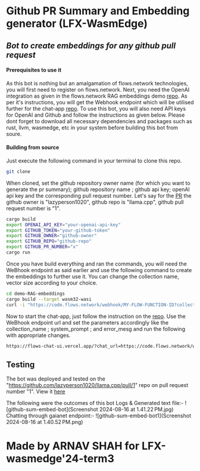 # Github PR Summary and Embedding generator (LFX-WasmEdge)
## _Bot to create embeddings for any github pull request_

#### Prerequisites to use it
 As this bot is nothing but an amalgamation of flows.network technologies, you will first need to register on flows.network. Next, you need the OpenAI integration as given in the flows.network RAG embeddings demo [repo](https://github.com/flows-network/demo-RAG-embeddings). As per it's instructions, you will get the Webhook endpoint which will be utilised further for the chat-app [repo](https://github.com/flows-network/demo-RAG-chatbot-web). To use this bot, you will also need API keys for OpenAI and Github and follow the instructions as given below. Please dont forget to download all necessary dependencies and packages such as rust, llvm, wasmedge, etc in your system before building this bot from soure.
#### Building from source
 Just execute the following command in your terminal to clone this repo.
```sh
git clone 
```
When cloned, set the github repository owner name (for which you want to generate the pr summary); github repository name ; github api key; openAI api key and the corresponding pull request number. Let's say for the [PR](https://github.com/lazyperson1020/llama.cpp/pull/1) the github owner is "lazyperson1020", github repo is "llama.cpp", github pull request number is "1". 


```sh
cargo build
export OPENAI_API_KEY="your-openai-api-key"
export GITHUB_TOKEN="your-github-token"
export GITHUB_OWNER="github-owner"
export GITHUB_REPO="github-repo"
export GITHUB_PR_NUMBER="x"
cargo run
```
Once you have build everything and ran the commands, you will need the WeBhook endpoint as said earlier and use the following command to create the embeddings to further use it. You can change the collection name, vector size according to your choice.

```sh
cd demo-RAG-embeddings
cargo build --target wasm32-wasi
curl -i "https://code.flows.network/webhook/MY-FLOW-FUNCTION-ID?collection_name=my_kb&vector_size=1536&reset=1" -X POST --data-binary "@pr_summary.txt"
```

Now to start the chat-app, just follow the instruction on the [repo](https://github.com/flows-network/demo-RAG-chatbot-web). Use the WeBhook endpoint url and set the parameters accordingly like the collection_name ; system_prompt ; and error_mesg and run the following with appropriate changes.
```sh
https://flows-chat-ui.vercel.app/?chat_url=https://code.flows.network/webhook/a-z
```

## Testing

The bot was deployed and tested on the "https://github.com/lazyperson1020/llama.cpp/pull/1" repo on pull request number "1". 
View it [here](https://github.com/lazyperson1020/llama.cpp/pull/1)

The following were the outcomes of this bot 
Logs & Generated text file:-
![github-sum-embed-bot](Screenshot 2024-08-16 at 1.41.22 PM.jpg)
Chatting through gaianet endpoint:-
![github-sum-embed-bot1](Screenshot 2024-08-16 at 1.40.52 PM.png)

# Made by ARNAV SHAH for LFX-wasmedge'24-term3

